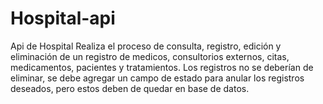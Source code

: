 # Hospital-api
Api de Hospital
  Realiza el proceso de consulta, registro, edición y eliminación de un registro de medicos, consultorios externos,
  citas, medicamentos, pacientes y tratamientos.
  Los registros no se deberían de eliminar, se debe agregar un campo de estado para anular los registros deseados, 
  pero estos deben de quedar en base de datos.

